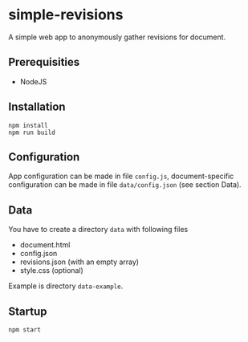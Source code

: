 # simple-revisions

A simple web app to anonymously gather revisions for document.

## Prerequisities

 - NodeJS

## Installation

```
npm install
npm run build
```

## Configuration

App configuration can be made in file ```config.js```, document-specific configuration can be made in file ```data/config.json``` (see section Data).


## Data

You have to create a directory ```data``` with following files
 - document.html
 - config.json
 - revisions.json (with an empty array)
 - style.css (optional)
 
 Example is directory ```data-example```.
 
 ## Startup
 
 ```
 npm start
 ```
